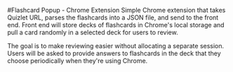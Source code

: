 #Flashcard Popup - Chrome Extension
Simple Chrome extension that takes Quizlet URL, parses the flashcards into a JSON file, and send to the front end. Front end will store decks of flashcards in Chrome's local storage and pull a card randomly in a selected deck for users to review.

The goal is to make reviewing easier without allocating a separate session. Users will be asked to provide answers to flashcards in the deck that they choose periodically when they're using Chrome.